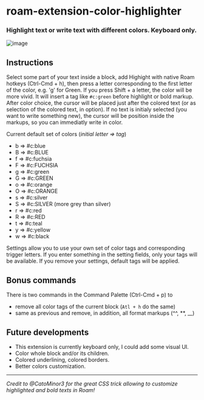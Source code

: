 # roam-extension-color-highlighter

### Highlight text or write text with different colors. Keyboard only.

![image](https://user-images.githubusercontent.com/74436347/182989132-886f244e-a37b-40fa-8010-04bdee184e16.png)

## Instructions
Select some part of your text inside a block, add Highight with native Roam hotkeys (Ctrl-Cmd + h), then press a letter corresponding to the first letter of the color, e.g. 'g' for Green. If you press Shift + a letter, the color will be more vivid. It will insert a tag like `#c:green` before highlight or bold markup.
After color choice, the cursor will be placed just after the colored text (or as selection of the colored text, in option). If no text is initialy selected (you want to write something new), the cursor will be position inside the markups, so you can immediatly write in color.

Current default set of colors (_initial letter ⇒ tag_)
- b ⇒ #c:blue
- B ⇒ #c:BLUE 
- f ⇒ #c:fuchsia
- F ⇒ #c:FUCHSIA
- g ⇒ #c:green
- G ⇒ #c:GREEN
- o ⇒ #c:orange
- O ⇒ #c:ORANGE
- s ⇒ #c:silver
- S ⇒ #c:SILVER (more grey than silver)
- r ⇒ #c:red
- R ⇒ #c:RED
- t ⇒ #c:teal
- y ⇒ #c:yellow
- w ⇒ #c:black

Settings allow you to use your own set of color tags and corresponding trigger letters. If you enter something in the setting fields, only your tags will be available. If you remove your settings, default tags will be applied.

## Bonus commands
There is two commands in the Command Palette (Ctrl-Cmd + p) to 
- remove all color tags of the current block (`Atl + h` do the same)
- same as previous and remove, in addition, all format markups (^^, \*\*, \_\_)

## Future developments
- This extension is currently keyboard only, I could add some visual UI.
- Color whole block and/or its children.
- Colored underlining, colored borders.
- Better colors customization.

---
_Credit to @CatoMinor3 for the great CSS trick allowing to customize highlighted and bold texts in Roam!_
